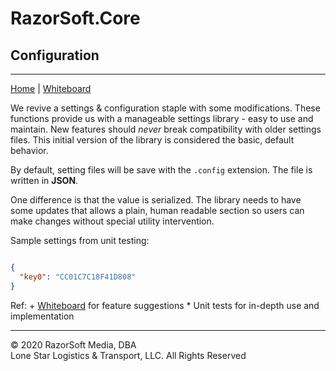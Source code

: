 # RazorSoft.Core  
## Configuration
____________________________________________________________________________________________________  
[Home][1] | [Whiteboard][2]

We revive a settings & configuration staple with some modifications. These functions provide us with 
a manageable settings library - easy to use and maintain. New features should *never* break compatibility 
with older settings files. This initial version of the library is considered the basic, default behavior.

By default, setting files will be save with the `.config` extension. The file is written in **JSON**.  

One difference is that the value is serialized. The library needs to have some updates that allows 
a plain, human readable section so users can make changes without special utility intervention.

Sample settings from unit testing:  
```json

{
  "key0": "CC01C7C18F41D808"
}

```

Ref:
    + [Whiteboard][2] for feature suggestions
    * Unit tests for in-depth use and implementation  
____________________________________________________________________________________________________   
© 2020 RazorSoft Media, DBA  
       Lone Star Logistics & Transport, LLC. All Rights Reserved  

[1]: ../../README.md
[2]: ../whiteboard.md
